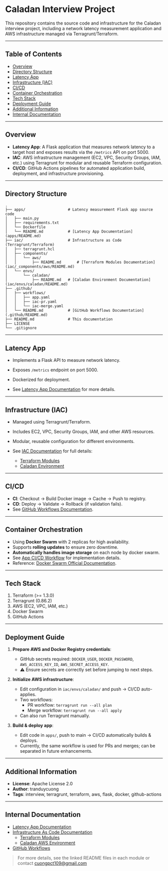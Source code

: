 # Caladan Interview Project

This repository contains the source code and infrastructure for the Caladan interview project, including a network latency measurement application and AWS infrastructure managed via Terragrunt/Terraform.

---

## Table of Contents

- [Overview](#overview)  
- [Directory Structure](#directory-structure)  
- [Latency App](#latency-app)  
- [Infrastructure (IAC)](#infrastructure-iac)  
- [CI/CD](#cicd)  
- [Container Orchestration](#container-orchestration)  
- [Tech Stack](#tech-stack)  
- [Deployment Guide](#deployment-guide)  
- [Additional Information](#additional-information)  
- [Internal Documentation](#internal-documentation)  

---

## Overview

- **Latency App**: A Flask application that measures network latency to a target host and exposes results via the `/metrics` API on port 5000.  
- **IAC**: AWS infrastructure management (EC2, VPC, Security Groups, IAM, etc.) using Terragrunt for modular and reusable Terraform configuration.  
- **CI/CD**: GitHub Actions pipelines for automated application build, deployment, and infrastructure provisioning.  

---

## Directory Structure

```
.
├── apps/                   # Latency measurement Flask app source code
│   ├── main.py
│   ├── requirements.txt
│   └── Dockerfile
│   └── README.md           # [Latency App Documentation](apps/README.md)
├── iac/                    # Infrastructure as Code (Terragrunt/Terraform)
│   ├── terragrunt.hcl
│   ├── components/
│   │   └── aws/
│   │       ├── README.md       # [Terraform Modules Documentation](iac/_components/aws/README.md)
│   └── envs/
│       └── caladan/
│           ├── README.md   # [Caladan Environment Documentation](iac/envs/caladan/README.md)
├── .github/
│   ├── workflows/
│   │   ├── app.yaml
│   │   ├── iac-pr.yaml
│   │   └── iac-merge.yaml
│   └── README.md           # [GitHub Workflows Documentation](.github/README.md)
├── README.md               # This documentation
├── LICENSE
└── .gitignore
```

---

## Latency App

- Implements a Flask API to measure network latency.  
- Exposes `/metrics` endpoint on port 5000.  
- Dockerized for deployment.

- See [Latency App Documentation](apps/README.md) for more details.

---

## Infrastructure (IAC)

- Managed using Terragrunt/Terraform.  
- Includes EC2, VPC, Security Groups, IAM, and other AWS resources.  
- Modular, reusable configuration for different environments.  

- See [IAC Documentation](iac/README.md) for full details:  
    - [Terraform Modules](iac/_components/aws/README.md)  
    - [Caladan Environment](iac/envs/caladan/README.md)  

---

## CI/CD

- **CI**: Checkout → Build Docker image → Cache → Push to registry.  
- **CD**: Deploy → Validate → Rollback (if validation fails).  
- See [GitHub Workflows Documentation](.github/workflows/README.md).  

---

## Container Orchestration

- Using **Docker Swarm** with 2 replicas for high availability.  
- Supports **rolling updates** to ensure zero downtime.  
- **Automatically handles image storage** on each node by docker swarm.
- See [App CI/CD Workflow](.github/workflows/app.yaml) for implementation details.  
- Reference: [Docker Swarm Official Documentation](https://docs.docker.com/engine/swarm/).  

---

## Tech Stack

1. Terraform (>= 1.3.0)  
2. Terragrunt (0.86.2)  
3. AWS (EC2, VPC, IAM, etc.)  
4. Docker Swarm  
5. GitHub Actions  

---

## Deployment Guide

1. **Prepare AWS and Docker Registry credentials**:  
   - GitHub secrets required: `DOCKER_USER`, `DOCKER_PASSWORD`, `AWS_ACCESS_KEY_ID`, `AWS_SECRET_ACCESS_KEY`.  
   - ⚠ Ensure secrets are correctly set before jumping to next steps.  

2. **Initialize AWS infrastructure**:  
   - Edit configuration in `iac/envs/caladan/` and push → CI/CD auto-applies.  
   - Two workflows:  
     - PR workflow: `terragrunt run --all plan`  
     - Merge workflow: `terragrunt run --all apply`  
   - Can also run Terragrunt manually.  

3. **Build & deploy app**:  
   - Edit code in `apps/`, push to main → CI/CD automatically builds & deploys.  
   - Currently, the same workflow is used for PRs and merges; can be separated in future enhancements.  

---

## Additional Information

- **License**: Apache License 2.0  
- **Author**: tranduycuong  
- **Tags**: interview, terragrunt, terraform, aws, flask, docker, github-actions  

---

## Internal Documentation

- [Latency App Documentation](apps/README.md)
- [Infrastructure As Code Documentation](iac/README.md)  
  - [Terraform Modules](iac/_components/aws/README.md)  
  - [Caladan AWS Environment](iac/envs/caladan/README.md)  
- [GitHub Workflows](.github/workflows/README.md)  

> For more details, see the linked README files in each module or contact cuongpct109@gmail.com  
